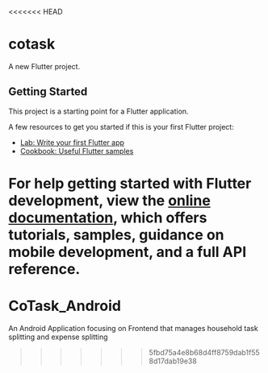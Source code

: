 <<<<<<< HEAD
# cotask

A new Flutter project.

## Getting Started

This project is a starting point for a Flutter application.

A few resources to get you started if this is your first Flutter project:

- [Lab: Write your first Flutter app](https://docs.flutter.dev/get-started/codelab)
- [Cookbook: Useful Flutter samples](https://docs.flutter.dev/cookbook)

For help getting started with Flutter development, view the
[online documentation](https://docs.flutter.dev/), which offers tutorials,
samples, guidance on mobile development, and a full API reference.
=======
# CoTask_Android
An Android Application focusing on Frontend that manages household task splitting and expense splitting
>>>>>>> 5fbd75a4e8b68d4ff8759dab1f558d17dab19e38

